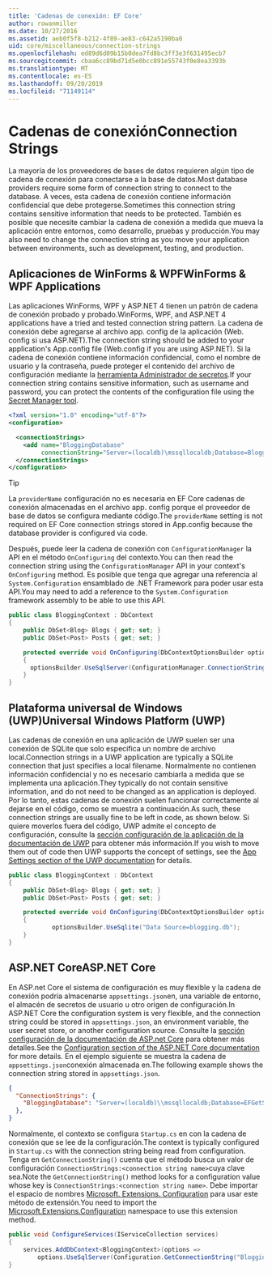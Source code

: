 ```yaml
---
title: 'Cadenas de conexión: EF Core'
author: rowanmiller
ms.date: 10/27/2016
ms.assetid: aeb0f5f8-b212-4f89-ae83-c642a5190ba0
uid: core/miscellaneous/connection-strings
ms.openlocfilehash: ed89d6d09b15b0dea7fd8bc3ff3e3f631495ecb7
ms.sourcegitcommit: cbaa6cc89bd71d5e0bcc891e55743f0e8ea3393b
ms.translationtype: MT
ms.contentlocale: es-ES
ms.lasthandoff: 09/20/2019
ms.locfileid: "71149114"
---
```

# <a name="connection-strings"></a><span data-ttu-id="bc029-102">Cadenas de conexión</span><span class="sxs-lookup"><span data-stu-id="bc029-102">Connection Strings</span></span>

<span data-ttu-id="bc029-103">La mayoría de los proveedores de bases de datos requieren algún tipo de cadena de conexión para conectarse a la base de datos.</span><span class="sxs-lookup"><span data-stu-id="bc029-103">Most database providers require some form of connection string to connect to the database.</span></span> <span data-ttu-id="bc029-104">A veces, esta cadena de conexión contiene información confidencial que debe protegerse.</span><span class="sxs-lookup"><span data-stu-id="bc029-104">Sometimes this connection string contains sensitive information that needs to be protected.</span></span> <span data-ttu-id="bc029-105">También es posible que necesite cambiar la cadena de conexión a medida que mueva la aplicación entre entornos, como desarrollo, pruebas y producción.</span><span class="sxs-lookup"><span data-stu-id="bc029-105">You may also need to change the connection string as you move your application between environments, such as development, testing, and production.</span></span>

## <a name="winforms--wpf-applications"></a><span data-ttu-id="bc029-106">Aplicaciones de WinForms & WPF</span><span class="sxs-lookup"><span data-stu-id="bc029-106">WinForms & WPF Applications</span></span>

<span data-ttu-id="bc029-107">Las aplicaciones WinForms, WPF y ASP.NET 4 tienen un patrón de cadena de conexión probado y probado.</span><span class="sxs-lookup"><span data-stu-id="bc029-107">WinForms, WPF, and ASP.NET 4 applications have a tried and tested connection string pattern.</span></span> <span data-ttu-id="bc029-108">La cadena de conexión debe agregarse al archivo app. config de la aplicación (Web. config si usa ASP.NET).</span><span class="sxs-lookup"><span data-stu-id="bc029-108">The connection string should be added to your application's App.config file (Web.config if you are using ASP.NET).</span></span> <span data-ttu-id="bc029-109">Si la cadena de conexión contiene información confidencial, como el nombre de usuario y la contraseña, puede proteger el contenido del archivo de configuración mediante la [herramienta Administrador de secretos](https://docs.microsoft.com/aspnet/core/security/app-secrets#secret-manager).</span><span class="sxs-lookup"><span data-stu-id="bc029-109">If your connection string contains sensitive information, such as username and password, you can protect the contents of the configuration file using the [Secret Manager tool](https://docs.microsoft.com/aspnet/core/security/app-secrets#secret-manager).</span></span>

``` xml
<?xml version="1.0" encoding="utf-8"?>
<configuration>

  <connectionStrings>
    <add name="BloggingDatabase"
         connectionString="Server=(localdb)\mssqllocaldb;Database=Blogging;Trusted_Connection=True;" />
  </connectionStrings>
</configuration>
```

> [!TIP]  
> <span data-ttu-id="bc029-110">La `providerName` configuración no es necesaria en EF Core cadenas de conexión almacenadas en el archivo app. config porque el proveedor de base de datos se configura mediante código.</span><span class="sxs-lookup"><span data-stu-id="bc029-110">The `providerName` setting is not required on EF Core connection strings stored in App.config because the database provider is configured via code.</span></span>

<span data-ttu-id="bc029-111">Después, puede leer la cadena de conexión con `ConfigurationManager` la API en el método `OnConfiguring` del contexto.</span><span class="sxs-lookup"><span data-stu-id="bc029-111">You can then read the connection string using the `ConfigurationManager` API in your context's `OnConfiguring` method.</span></span> <span data-ttu-id="bc029-112">Es posible que tenga que agregar una referencia al `System.Configuration` ensamblado de .NET Framework para poder usar esta API.</span><span class="sxs-lookup"><span data-stu-id="bc029-112">You may need to add a reference to the `System.Configuration` framework assembly to be able to use this API.</span></span>

``` csharp
public class BloggingContext : DbContext
{
    public DbSet<Blog> Blogs { get; set; }
    public DbSet<Post> Posts { get; set; }

    protected override void OnConfiguring(DbContextOptionsBuilder optionsBuilder)
    {
      optionsBuilder.UseSqlServer(ConfigurationManager.ConnectionStrings["BloggingDatabase"].ConnectionString);
    }
}
```

## <a name="universal-windows-platform-uwp"></a><span data-ttu-id="bc029-113">Plataforma universal de Windows (UWP)</span><span class="sxs-lookup"><span data-stu-id="bc029-113">Universal Windows Platform (UWP)</span></span>

<span data-ttu-id="bc029-114">Las cadenas de conexión en una aplicación de UWP suelen ser una conexión de SQLite que solo especifica un nombre de archivo local.</span><span class="sxs-lookup"><span data-stu-id="bc029-114">Connection strings in a UWP application are typically a SQLite connection that just specifies a local filename.</span></span> <span data-ttu-id="bc029-115">Normalmente no contienen información confidencial y no es necesario cambiarla a medida que se implementa una aplicación.</span><span class="sxs-lookup"><span data-stu-id="bc029-115">They typically do not contain sensitive information, and do not need to be changed as an application is deployed.</span></span> <span data-ttu-id="bc029-116">Por lo tanto, estas cadenas de conexión suelen funcionar correctamente al dejarse en el código, como se muestra a continuación.</span><span class="sxs-lookup"><span data-stu-id="bc029-116">As such, these connection strings are usually fine to be left in code, as shown below.</span></span> <span data-ttu-id="bc029-117">Si quiere moverlos fuera del código, UWP admite el concepto de configuración, consulte la [sección configuración de la aplicación de la documentación de UWP](https://docs.microsoft.com/windows/uwp/app-settings/store-and-retrieve-app-data) para obtener más información.</span><span class="sxs-lookup"><span data-stu-id="bc029-117">If you wish to move them out of code then UWP supports the concept of settings, see the [App Settings section of the UWP documentation](https://docs.microsoft.com/windows/uwp/app-settings/store-and-retrieve-app-data) for details.</span></span>

``` csharp
public class BloggingContext : DbContext
{
    public DbSet<Blog> Blogs { get; set; }
    public DbSet<Post> Posts { get; set; }

    protected override void OnConfiguring(DbContextOptionsBuilder optionsBuilder)
    {
            optionsBuilder.UseSqlite("Data Source=blogging.db");
    }
}
```

## <a name="aspnet-core"></a><span data-ttu-id="bc029-118">ASP.NET Core</span><span class="sxs-lookup"><span data-stu-id="bc029-118">ASP.NET Core</span></span>

<span data-ttu-id="bc029-119">En ASP.net Core el sistema de configuración es muy flexible y la cadena de conexión podría almacenarse `appsettings.json`en, una variable de entorno, el almacén de secretos de usuario u otro origen de configuración.</span><span class="sxs-lookup"><span data-stu-id="bc029-119">In ASP.NET Core the configuration system is very flexible, and the connection string could be stored in `appsettings.json`, an environment variable, the user secret store, or another configuration source.</span></span> <span data-ttu-id="bc029-120">Consulte la [sección configuración de la documentación de ASP.net Core](https://docs.asp.net/en/latest/fundamentals/configuration.html) para obtener más detalles.</span><span class="sxs-lookup"><span data-stu-id="bc029-120">See the [Configuration section of the ASP.NET Core documentation](https://docs.asp.net/en/latest/fundamentals/configuration.html) for more details.</span></span> <span data-ttu-id="bc029-121">En el ejemplo siguiente se muestra la cadena de `appsettings.json`conexión almacenada en.</span><span class="sxs-lookup"><span data-stu-id="bc029-121">The following example shows the connection string stored in `appsettings.json`.</span></span>

``` json
{
  "ConnectionStrings": {
    "BloggingDatabase": "Server=(localdb)\\mssqllocaldb;Database=EFGetStarted.ConsoleApp.NewDb;Trusted_Connection=True;"
  },
}
```

<span data-ttu-id="bc029-122">Normalmente, el contexto se configura `Startup.cs` en con la cadena de conexión que se lee de la configuración.</span><span class="sxs-lookup"><span data-stu-id="bc029-122">The context is typically configured in `Startup.cs` with the connection string being read from configuration.</span></span> <span data-ttu-id="bc029-123">Tenga en `GetConnectionString()` cuenta que el método busca un valor de configuración `ConnectionStrings:<connection string name>`cuya clave sea.</span><span class="sxs-lookup"><span data-stu-id="bc029-123">Note the `GetConnectionString()` method looks for a configuration value whose key is `ConnectionStrings:<connection string name>`.</span></span> <span data-ttu-id="bc029-124">Debe importar el espacio de nombres [Microsoft. Extensions. Configuration](https://docs.microsoft.com/dotnet/api/microsoft.extensions.configuration) para usar este método de extensión.</span><span class="sxs-lookup"><span data-stu-id="bc029-124">You need to import the [Microsoft.Extensions.Configuration](https://docs.microsoft.com/dotnet/api/microsoft.extensions.configuration) namespace to use this extension method.</span></span>

``` csharp
public void ConfigureServices(IServiceCollection services)
{
    services.AddDbContext<BloggingContext>(options =>
        options.UseSqlServer(Configuration.GetConnectionString("BloggingDatabase")));
}
```
